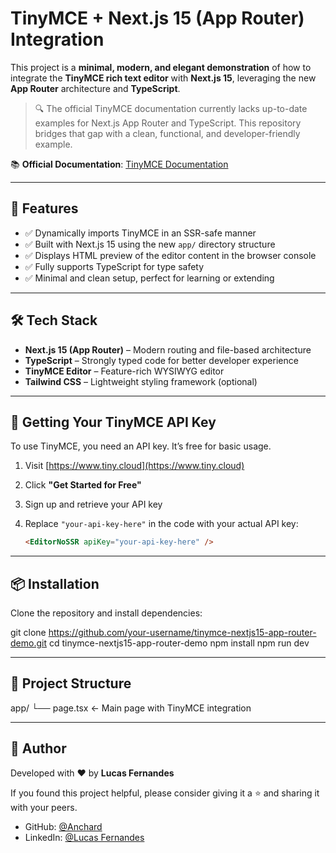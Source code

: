 # TinyMCE + Next.js 15 (App Router) Integration

This project is a **minimal, modern, and elegant demonstration** of how to integrate the **TinyMCE rich text editor** with **Next.js 15**, leveraging the new **App Router** architecture and **TypeScript**.

> 🔍 The official TinyMCE documentation currently lacks up-to-date examples for Next.js App Router and TypeScript. This repository bridges that gap with a clean, functional, and developer-friendly example.

📚 **Official Documentation**: [TinyMCE Documentation](https://www.tiny.cloud/docs/tinymce/latest/)

---

## 🚀 Features

- ✅ Dynamically imports TinyMCE in an SSR-safe manner
- ✅ Built with Next.js 15 using the new `app/` directory structure
- ✅ Displays HTML preview of the editor content in the browser console
- ✅ Fully supports TypeScript for type safety
- ✅ Minimal and clean setup, perfect for learning or extending

---

## 🛠️ Tech Stack

- **Next.js 15 (App Router)** – Modern routing and file-based architecture
- **TypeScript** – Strongly typed code for better developer experience
- **TinyMCE Editor** – Feature-rich WYSIWYG editor
- **Tailwind CSS** – Lightweight styling framework (optional)

---

## 🔑 Getting Your TinyMCE API Key

To use TinyMCE, you need an API key. It’s free for basic usage.

1. Visit [https://www.tiny.cloud](https://www.tiny.cloud)
2. Click **"Get Started for Free"**
3. Sign up and retrieve your API key
4. Replace `"your-api-key-here"` in the code with your actual API key:

   ```html
   <EditorNoSSR apiKey="your-api-key-here" />

---
## 📦 Installation

Clone the repository and install dependencies:

git clone https://github.com/your-username/tinymce-nextjs15-app-router-demo.git 
cd tinymce-nextjs15-app-router-demo 
npm install
npm run dev

---

## 📁 Project Structure

app/ └── page.tsx ← Main page with TinyMCE integration

---

## 👤 Author

Developed with ❤️ by **Lucas Fernandes**

If you found this project helpful, please consider giving it a ⭐ and sharing it with your peers.

- GitHub: [@Anchard](https://github.com/Anchard)  
- LinkedIn: [@Lucas Fernandes](https://www.linkedin.com/in/lucas-fernandes-886529193/)